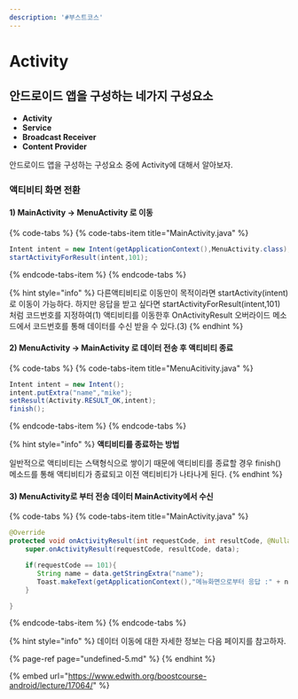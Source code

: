 ```yaml
---
description: '#부스트코스'
---
```


# Activity

## 안드로이드 앱을 구성하는 네가지 구성요소

* **Activity**
* **Service**
* **Broadcast Receiver**
* **Content Provider**

안드로이드 앱을 구성하는 구성요소 중에 Activity에 대해서 알아보자.

### 액티비티 화면 전환 

#### 1\) MainActivity -&gt; MenuActivity 로 이동

{% code-tabs %}
{% code-tabs-item title="MainActivity.java" %}
```java
Intent intent = new Intent(getApplicationContext(),MenuActivity.class);
startActivityForResult(intent,101);
```
{% endcode-tabs-item %}
{% endcode-tabs %}

{% hint style="info" %}
다른액티비티로 이동만이 목적이라면 startActivity\(intent\) 로 이동이 가능하다. 하지만 응답을 받고 싶다면 startActivityForResult\(intent,101\) 처럼 코드번호를 지정하여\(1\) 액티비티를 이동한후 OnActivityResult 오버라이드 메소드에서 코드번호를 통해 데이터를 수신 받을 수 있다.\(3\)
{% endhint %}

#### 2\) MenuActivity -&gt; MainActivity 로 데이터 전송 후 액티비티 종료 

{% code-tabs %}
{% code-tabs-item title="MenuAcitivity.java" %}
```java
Intent intent = new Intent();
intent.putExtra("name","mike");
setResult(Activity.RESULT_OK,intent);
finish();
```
{% endcode-tabs-item %}
{% endcode-tabs %}

{% hint style="info" %}
**액티비티를 종료하는 방법** 

일반적으로 액티비티는 스택형식으로 쌓이기 때문에 액티비티를 종료할 경우 finish\(\) 메소드를 통해 액티비티가 종료되고 이전 액티비티가 나타나게 된다.
{% endhint %}

#### 3\) MenuActivity로 부터 전송 데이터 MainActivity에서 수신   

{% code-tabs %}
{% code-tabs-item title="MainActivity.java" %}
```java
@Override
protected void onActivityResult(int requestCode, int resultCode, @Nullable Intent data) {
    super.onActivityResult(requestCode, resultCode, data);

    if(requestCode == 101){
       String name = data.getStringExtra("name");
       Toast.makeText(getApplicationContext(),"메뉴화면으로부터 응답 :" + name ,Toast.LENGTH_LONG).show();
    }

}
```
{% endcode-tabs-item %}
{% endcode-tabs %}

{% hint style="info" %}
데이터 이동에 대한 자세한 정보는 다음 페이지를 참고하자.

{% page-ref page="undefined-5.md" %}
{% endhint %}



{% embed url="https://www.edwith.org/boostcourse-android/lecture/17064/" %}



